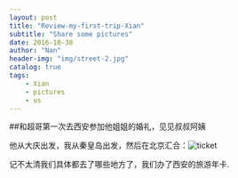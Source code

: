 ```yaml
---
layout: post
title: "Review-my-first-trip-Xian"
subtitle: "Share some pictures"
date: 2016-10-30
author: "Nan"
header-img: "img/street-2.jpg"
catalog: true
tags:
    - Xian
    - pictures
    - us
---
```


##和超哥第一次去西安参加他姐姐的婚礼，见见叔叔阿姨

他从大庆出发，我从秦皇岛出发，然后在北京汇合：![ticket](https://rawgithub.com/mushroommie/images/master/Xian/ticket.jpg)

记不太清我们具体都去了哪些地方了，我们办了西安的旅游年卡.

